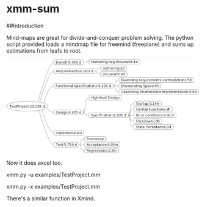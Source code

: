 # xmm-sum
##Introduction

Mind-maps are great for divide-and-conquer problem solving. The python script provided loads a mindmap file for freemind (freeplane) and sums up estimations from leafs to root. 

![alt tag](https://github.com/rcoca/xmm-sum/blob/master/examples/TestProject.png?raw=true)

Now it does excel too.

xmm.py -u examples/TestProject.mm

xmm.py -x examples/TestProject.mm

There's a similar function in Xmind.
